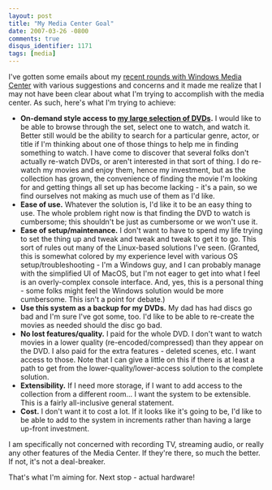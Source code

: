 ```yaml
---
layout: post
title: "My Media Center Goal"
date: 2007-03-26 -0800
comments: true
disqus_identifier: 1171
tags: [media]
---
```

I've gotten some emails about my [recent rounds with Windows Media
Center](/archive/2007/03/23/media-center-2005-and-xbox-360-success.aspx)
with various suggestions and concerns and it made me realize that I may
not have been clear about what I'm trying to accomplish with the media
center. As such, here's what I'm trying to achieve:

- **On-demand style access to [my large selection of
    DVDs](http://www.intervocative.com/dvdcollection.aspx/tillig).** I
    would like to be able to browse through the set, select one to
    watch, and watch it. Better still would be the ability to search for
    a particular genre, actor, or title if I'm thinking about one of
    those things to help me in finding something to watch. I have come
    to discover that several folks don't actually re-watch DVDs, or
    aren't interested in that sort of thing. I do re-watch my movies and
    enjoy them, hence my investment, but as the collection has grown,
    the convenience of finding the movie I'm looking for and getting
    things all set up has become lacking - it's a pain, so we find
    ourselves not making as much use of them as I'd like.
- **Ease of use.** Whatever the solution is, I'd like it to be an easy
    thing to use. The whole problem right now is that finding the DVD to
    watch is cumbersome; this shouldn't be just as cumbersome or we
    won't use it.
- **Ease of setup/maintenance.** I don't want to have to spend my life
    trying to set the thing up and tweak and tweak and tweak to get it
    to go. This sort of rules out many of the Linux-based solutions I've
    seen. (Granted, this is somewhat colored by my experience level with
    various OS setup/troubleshooting - I'm a Windows guy, and I can
    probably manage with the simplified UI of MacOS, but I'm not eager
    to get into what I feel is an overly-complex console interface. And,
    yes, this is a personal thing - some folks might feel the Windows
    solution would be more cumbersome. This isn't a point for debate.)
- **Use this system as a backup for my DVDs.** My dad has had discs go
    bad and I'm sure I've got some, too. I'd like to be able to
    re-create the movies as needed should the disc go bad.
- **No lost features/quality.** I paid for the whole DVD. I don't want
    to watch movies in a lower quality (re-encoded/compressed) than they
    appear on the DVD. I also paid for the extra features - deleted
    scenes, etc. I want access to those. Note that I can give a little
    on this if there is at least a path to get from the
    lower-quality/lower-access solution to the complete solution.
- **Extensibility.** If I need more storage, if I want to add access
    to the collection from a different room... I want the system to be
    extensible. This is a fairly all-inclusive general statement.
- **Cost.** I don't want it to cost a lot. If it looks like it's going
    to be, I'd like to be able to add to the system in increments rather
    than having a large up-front investment.

I am specifically not concerned with recording TV, streaming audio, or
really any other features of the Media Center. If they're there, so much
the better. If not, it's not a deal-breaker.

 That's what I'm aiming for. Next stop - actual hardware!

